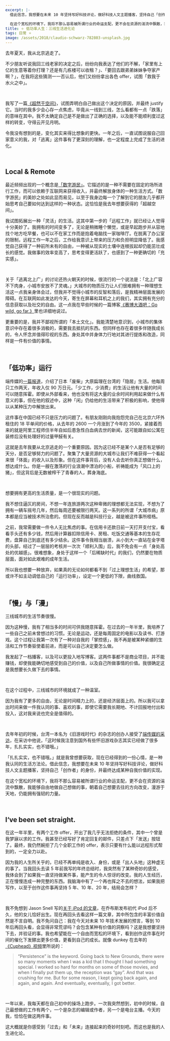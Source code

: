 ```yaml
---
excerpt: |-
  借此信念，我想要在未来 10 年坚持写好科技评论，做好科技人文主题播客，坚持自己「创作者」的身份，并最终达成某种自我价值的实现。

  在这个宽松的环境下，我将不那么容易被所谓行业的命运支配，更不会在资源的湍流中飘散，我能够自由地做自己想做的事，朝着自己想要去往的方向改变，漫游于天地，仍能拥有强韧的力量。
title: ⭐️ 低功率人生：三线生活进化论
tags: 日常 ⭐️
image: /assets/2018/claudio-schwarz-782803-unsplash.jpg
---
```


去年夏天，我从北京逃走了。

不少朋友听说我回三线老家的决定之后，纷纷向我表达了他们的不解，「家里有上亿的生意等着你打理？还是有几栋楼可以收租？」、「要回去跟弟弟妹妹争夺家产啊？」，在我将这些猜测一一否认后，他们又纷纷拿出各色 offer，试图「救我于水火之中」。

<br>

我写了一篇[《超然于空间》](/2017/beyond-the-space/)，试图弄明白自己做出这个决定的原因，并最终 justify 它。当时的我多少会心存一点焦虑，毕竟从一线到三线，怎么看都有一点「跌落」的意味在其中。我不太确定自己是不是做出了正确的选择，以及能不能顺利度过这样的转变，守得云开见月明。

令我没有想到的是，变化其实来得比想象的更快。一年之后，一直试图说服自己回家意义的我，对「逃离」这件事有了更深刻的理解，也一定程度上完成了生活的进化。

<br>

## Local & Remote

最近频频出现的一个概念是[「数字游民」](https://jarodise.com/about/)。它描述的是一种不需要在固定的场所进行工作，而可以依赖于互联网来获得收入，并最终解放身体的一种生活方式。「数字游民」的美妙之处如此显而易见，以至于我身边每一个了解到它的朋友几乎都开始思考自己要如何达到这样的一种状态。这恰恰是我去年想要获得的「超越空间」。

我试图拓展出一种「灵活」的生活。这其中第一步的「远程工作」就已经让人觉得十分美妙了。我拥有的时间变多了，无论是稍微睡个懒觉，或是早起跑步并从容地找个地方吃早餐，也可以不在家工作而是抱着电脑找一家咖啡厅。在脱离了办公室的限制，远程工作一年之后，工作给我意识上带来的压力和负担明显降低了。我感觉自己获得了一种前所未有的自由，一种被从现实的土壤中连根拔起却仍能茁壮成长的感觉。我做事的效率变高了，思考变得更活跃了，也感到了一种更确切的「充实感」。

<br>

关于「逃离北上广」的讨论还热火朝天的时候，很流行的一个说法是：「北上广容不下肉身，小城市安放不了灵魂。」大城市的物质压力让人们很难拥有一种理想生活这一点我亲身体会过，但我并不觉得小城市的反智和落后，是我精神层面发展的障碍。在互联网如此发达的今天，寄生在屏幕和耳机之上的我们，其实拥有充分的信息获取以及社交的自由。这一点我在早些时候的一篇博客[《赛博大酒吧：Go wild, go far.》](/2018/cyber-bar-go-wild-go-far/)里也详细地说过。

更重要的是，我并不鄙视所谓的「本土文化」。我能清楚地意识到，小城市的集体意识中存在着很多消极的，需要我去抵抗的东西。但同样也存在着很多伴随我成长的，令人怀念并值得珍视的东西。身处其中并身体力行地对其进行提炼和改造，同样是一件有价值的事情。

<br>

## 「低功率」运行

端传媒的[一篇报道](https://theinitium.com/article/20180619-japan-taiwan-oharahenri-madao/)，介绍了日本「废柴」大原扁理在台湾的「隐居」生活。他每周只工作两天，年收入仅 90 万日元。「少工作，少消费」的生活让他有大量的时间可以随意挥霍。即使从外部看来，他也没有将这大量的业余时间利用起来做什么有意义的事，但在他的叙述中，这种「闲」仍给他的生活带来了积极的影响，使他得以从某种压力中解放出来。

这件事在中国已经不只是压力的问题了。有朋友刚刚向我抱怨完自己在北京六环外租住的 18 平单间的价格，从去年的 2600 一个月涨到了今年的 3500，紧接着而来的就是阿里工程师住半年自如后患急性白血病去世的新闻，这可能跟自如公寓在装修后没有处理好的过量甲醛有关。

这就是去年我要从北京逃走的一个重要原因。因为这已经不是某个人是否有足够的天分，是否足够努力的问题了。聚集了大量资源的大城市让我们不难获得一个看起来很「体面」的收入以及形象。但在这件事背后，没有人会去听你真正想做什么，想达成什么。你是一艘在激荡的行业浪潮中漂泊的小船，祈祷能成为「风口上的猪」，但这背后是无数被榨干了青春的人，葬身海底。

<br>

想要拥有更高的生活质量，是一个很现实的问题。

我不想住逼仄的房间，不想一年连旅游两次这种卑微的理想都无法实现，不想为了拥有一辆车摇号几年，然后每周还要被限行两天。这一系列的所谓「大城市病」原本都是应当被技术所治愈的。但现在反而越是科技行业，越是被这件事所桎梏。

之前，我常需要做一件令人无比焦虑的事。在信用卡还款日前一天打开支付宝，看看手头还有多少钱，然后用计算器扣除信用卡、房租、吃饭交通等基本的生存花费，盘算自己到底还有多少结余。这件事令我相当崩溃，从小到大一直站在金字塔的头部，经过了一层层的考核并一次次「顺利入围」后，我不免会有一点「身处高处的优越感」。很难想象，身处于这样一个「后稀缺时代」的我们，仍然要在物质层面，面对如此艰难的成年生活。

所以我也想要一种放弃，如果真的无论如何都看不到「过上理想生活」的希望，那或许不如主动调低自己的「运行功率」，设定一个更低的下限，曲线救国。

<br>

## 「慢」与「漫」

三线城市的生活节奏很慢。

因为这种慢，我有了相当多的时间可供我随意挥霍。在过去的一年半里，我培养了一些自己之前未曾想过的习惯。无论是运动，还是每周固定的电影以及读书、打游戏。这个过程让我第一次有了一种对自我的「掌控感」，我不再是被某种紧绷的生活和工作节奏驱使着前进，而是可以自己决定要怎么做。

我发起了一档播客，以及可以更投入地写博客。这两件事都不是商业项目，并不能赚钱，却使我能确切地感受到自己的价值，以及自己所做事情的价值。我很确定这是我想要长久做下去的事情。

<br>

在这个过程中，三线城市的环境就成了一种温室。

因为我有了更多的自由，无论是时间精力上的，还是经济层面上的。所以我可以拿出时间来做一件我认同的事、喜欢的事，即使它需要我长期地、不计回报地付出和投入，这对我来说也完全是值得的。

<br>

去年年初的时候，台湾一本名为《旧游戏时代》的杂志的创办人接受了[端传媒的采访](https://theinitium.com/article/20170305-dailynews-game-on-RetroGameTime/)，在采访中他说，「这时候我注意到国外有些怀旧游戏杂志其实已经做了很多年，扎扎实实，也不错哦。」

「扎扎实实，也不错哦。」就是我曾想要获取，现在已经得到的一份心情，是一种我认同的生活方法论。借此信念，我想要在未来 10 年坚持写好科技评论，做好科技人文主题播客，坚持自己「创作者」的身份，并最终达成某种自我价值的实现。

在这个宽松的环境下，我将不那么容易被所谓行业的命运支配，更不会在资源的湍流中飘散，我能够自由地做自己想做的事，朝着自己想要去往的方向改变，漫游于天地，仍能拥有强韧的力量。

<br>

## I‘ve been set straight.

在这一年半里，有两个工作 offer，开出了我几乎无法拒绝的条件，其中一个曾是我梦寐以求的工作。我甚至已经写好了肯定回复的邮件，只差点下「发送」按钮了。最终，我仍然婉拒了几个全职工作的 offer，表示只要有什么能以远程形式帮到的，一定全力以赴。

因为我的人生所关乎的，已经不再单纯是收入、身份，或是「出人头地」这种虚无的事了。当我回头去读 5 年前我写的年终总结时，我突然有了某种奇妙的感受，我体会到了如果我一直坚持做某件事，能产生的令人惊讶的改变。我的人生经历，正在慢慢连成一种完整的东西。我脑海中有了一个再也挥之不去的想法，如果我把写作，以至于创作这件事再坚持 5 年、10 年、20 年，结局会怎样？

<br>

我不免想到 Jason Snell 写的[关于 iPod 的文章](https://www.macworld.com/article/1053498/ipods/ipod5.html)，在乔布斯发布初代 iPod 后不久，他的女儿恰好出生。现在再回头去看这样一篇文章，其中所包含的丰富价值自然是不言自明。我不免问自己：我在今天对未来 10 年技术发展的预言，等到 10 年后再回头看，会显得非常荒谬吗？会包含某种有价值的洞察吗？这是我想要坚持下去，并验证的事。我也希望能在一个自由而宽松的环境下，看到创作这件事在时间的催化下发酵出更多价值，更看到自己的成长。就像 dunkey 在去年的[《Cuphead》视频](https://www.youtube.com/watch?v=CCkPhYiKbJU)里所说的：

> “Persistence” is the keyword. Going back to New Grounds, there were so many moments when I was a kid that I thought I had something special. I worked so hard for months on some of those movies, and when I finally put them up, the reception was “gay”. And that was crushing for me. But for some reason, I kept going back again, and again, and again. And eventually, eventually, I got better.

<br>

一年以来，我每天都在自己初中的操场上跑步。一次我突然想到，初中的时候，自己最想做的工作有两个，一个是杂志的编辑或作者，另一个是电台主播。今天的我，恰恰在做这两件事。

这大概就是你感受到「过去」和「未来」连接起来的奇妙时刻吧。而这也是我的人生进化论。
